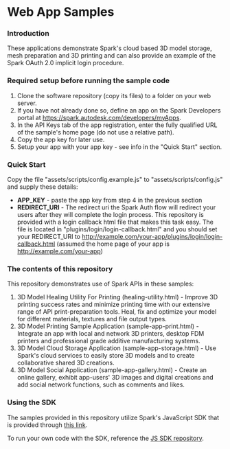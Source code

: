 Web App Samples
========================
### Introduction
These applications demonstrate Spark's cloud based 3D model storage, mesh preparation and 3D printing and can also provide an example of the Spark OAuth 2.0 implicit login procedure.

### Required setup before running the sample code
1. Clone the software repository (copy its files) to a folder on your web server. 
2. If you have not already done so, define an app on the Spark Developers portal at https://spark.autodesk.com/developers/myApps.
3. In the API Keys tab of the app registration, enter the fully qualified URL of the sample's home page (do not use a relative path).
4. Copy the app key for later use.
5. Setup your app with your app key - see info in the "Quick Start" section.

### Quick Start
Copy the file "assets/scripts/config.example.js" to "assets/scripts/config.js" and supply these details:

* **APP_KEY** - paste the app key from step 4 in the previous section
* **REDIRECT_URI** - The redirect uri the Spark Auth flow will redirect your users after they will complete the login process. This repository is provided with a login callback html file that makes this task easy. The file is located in "plugins/login/login-callback.html" and you should set your REDIRECT_URI to http://example.com/your-app/plugins/login/login-callback.html (assumed the home page of your app is http://example.com/your-app)

### The contents of this repository
This repository demonstrates use of Spark APIs in these samples:

1. 3D Model Healing Utility For Printing (healing-utility.html) - Improve 3D printing success rates and minimize printing time with our extensive range of API print-preparation tools. Heal, fix and optimize your model for different materials, textures and file output types.
2. 3D Model Printing Sample Application (sample-app-print.html) - Integrate an app with local and network 3D printers, desktop FDM printers and professional grade additive manufacturing systems.
3. 3D Model Cloud Storage Application (sample-app-storage.html) - Use Spark's cloud services to easily store 3D models and to create collaborative shared 3D creations.
4. 3D Model Social Application (sample-app-gallery.html) - Create an online gallery, exhibit app-users' 3D images and digital creations and add social network functions, such as comments and likes.

### Using the SDK
The samples provided in this repository utilize Spark's JavaScript SDK that is provided through [this link](https://code.spark.autodesk.com/autodesk-spark-sdk.min.js).

To run your own code with the SDK, reference the [JS SDK repository](https://github.com/spark3dp/spark-js-SDK).
